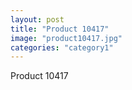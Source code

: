```yaml
---
layout: post
title: "Product 10417"
image: "product10417.jpg"
categories: "category1"
---
```

Product 10417
